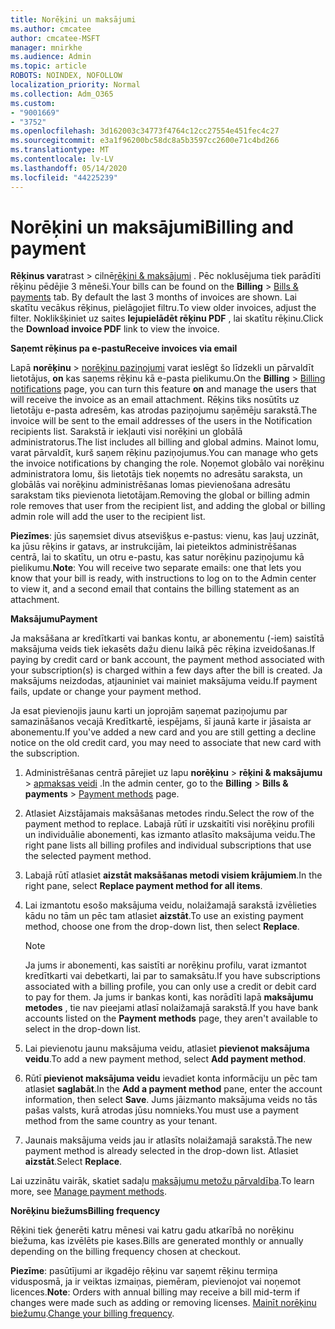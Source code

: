 ```yaml
---
title: Norēķini un maksājumi
ms.author: cmcatee
author: cmcatee-MSFT
manager: mnirkhe
ms.audience: Admin
ms.topic: article
ROBOTS: NOINDEX, NOFOLLOW
localization_priority: Normal
ms.collection: Adm_O365
ms.custom:
- "9001669"
- "3752"
ms.openlocfilehash: 3d162003c34773f4764c12cc27554e451fec4c27
ms.sourcegitcommit: e3a1f96200bc58dc8a5b3597cc2600e71c4bd266
ms.translationtype: MT
ms.contentlocale: lv-LV
ms.lasthandoff: 05/14/2020
ms.locfileid: "44225239"
---
```

# <a name="billing-and-payment"></a><span data-ttu-id="fef8a-102">Norēķini un maksājumi</span><span class="sxs-lookup"><span data-stu-id="fef8a-102">Billing and payment</span></span>

<span data-ttu-id="fef8a-103">**Rēķinus var**atrast  >  cilnē[rēķini & maksājumi](https://go.microsoft.com/fwlink/p/?linkid=848039) .  Pēc noklusējuma tiek parādīti rēķinu pēdējie 3 mēneši.</span><span class="sxs-lookup"><span data-stu-id="fef8a-103">Your bills can be found on the **Billing** > [Bills & payments](https://go.microsoft.com/fwlink/p/?linkid=848039) tab.  By default the last 3 months of invoices are shown.</span></span>  <span data-ttu-id="fef8a-104">Lai skatītu vecākus rēķinus, pielāgojiet filtru.</span><span class="sxs-lookup"><span data-stu-id="fef8a-104">To view older invoices, adjust the filter.</span></span>  <span data-ttu-id="fef8a-105">Noklikšķiniet uz saites **lejupielādēt rēķinu PDF** , lai skatītu rēķinu.</span><span class="sxs-lookup"><span data-stu-id="fef8a-105">Click the **Download invoice PDF** link to view the invoice.</span></span>

<span data-ttu-id="fef8a-106">**Saņemt rēķinus pa e-pastu**</span><span class="sxs-lookup"><span data-stu-id="fef8a-106">**Receive invoices via email**</span></span>

<span data-ttu-id="fef8a-107">Lapā **norēķinu**  >  [norēķinu paziņojumi](https://go.microsoft.com/fwlink/p/?linkid=853212) varat ieslēgt šo līdzekli un pārvaldīt lietotājus, **on** kas saņems rēķinu kā e-pasta pielikumu.</span><span class="sxs-lookup"><span data-stu-id="fef8a-107">On the **Billing** > [Billing notifications](https://go.microsoft.com/fwlink/p/?linkid=853212) page, you can turn this feature **on** and manage the users that will receive the invoice as an email attachment.</span></span> <span data-ttu-id="fef8a-108">Rēķins tiks nosūtīts uz lietotāju e-pasta adresēm, kas atrodas paziņojumu saņēmēju sarakstā.</span><span class="sxs-lookup"><span data-stu-id="fef8a-108">The invoice will be sent to the email addresses of the users in the Notification recipients list.</span></span> <span data-ttu-id="fef8a-109">Sarakstā ir iekļauti visi norēķini un globālā administratorus.</span><span class="sxs-lookup"><span data-stu-id="fef8a-109">The list includes all billing and global admins.</span></span>  <span data-ttu-id="fef8a-110">Mainot lomu, varat pārvaldīt, kurš saņem rēķinu paziņojumus.</span><span class="sxs-lookup"><span data-stu-id="fef8a-110">You can manage who gets the invoice notifications by changing the role.</span></span>  <span data-ttu-id="fef8a-111">Noņemot globālo vai norēķinu administratora lomu, šis lietotājs tiek noņemts no adresātu saraksta, un globālās vai norēķinu administrēšanas lomas pievienošana adresātu sarakstam tiks pievienota lietotājam.</span><span class="sxs-lookup"><span data-stu-id="fef8a-111">Removing the global or billing admin role removes that user from the recipient list, and adding the global or billing admin role will add the user to the recipient list.</span></span>

<span data-ttu-id="fef8a-112">**Piezīmes**: jūs saņemsiet divus atsevišķus e-pastus: vienu, kas ļauj uzzināt, ka jūsu rēķins ir gatavs, ar instrukcijām, lai pieteiktos administrēšanas centrā, lai to skatītu, un otru e-pastu, kas satur norēķinu paziņojumu kā pielikumu.</span><span class="sxs-lookup"><span data-stu-id="fef8a-112">**Note**: You will receive two separate emails: one that lets you know that your bill is ready, with instructions to log on to the Admin center to view it, and a second email that contains the billing statement as an attachment.</span></span>

<span data-ttu-id="fef8a-113">**Maksājumu**</span><span class="sxs-lookup"><span data-stu-id="fef8a-113">**Payment**</span></span>

<span data-ttu-id="fef8a-114">Ja maksāšana ar kredītkarti vai bankas kontu, ar abonementu (-iem) saistītā maksājuma veids tiek iekasēts dažu dienu laikā pēc rēķina izveidošanas.</span><span class="sxs-lookup"><span data-stu-id="fef8a-114">If paying by credit card or bank account, the payment method associated with your subscription(s) is charged within a few days after the bill is created.</span></span> <span data-ttu-id="fef8a-115">Ja maksājums neizdodas, atjauniniet vai mainiet maksājuma veidu.</span><span class="sxs-lookup"><span data-stu-id="fef8a-115">If payment fails, update or change your payment method.</span></span>

<span data-ttu-id="fef8a-116">Ja esat pievienojis jaunu karti un joprojām saņemat paziņojumu par samazināšanos vecajā Kredītkartē, iespējams, šī jaunā karte ir jāsaista ar abonementu.</span><span class="sxs-lookup"><span data-stu-id="fef8a-116">If you've added a new card and you are still getting a decline notice on the old credit card, you may need to associate that new card with the subscription.</span></span>

1. <span data-ttu-id="fef8a-117">Administrēšanas centrā pārejiet uz lapu **norēķinu**  >  **rēķini & maksājumu**  >  [apmaksas veidi](https://go.microsoft.com/fwlink/p/?linkid=2018806) .</span><span class="sxs-lookup"><span data-stu-id="fef8a-117">In the admin center, go to the **Billing** > **Bills & payments** > [Payment methods](https://go.microsoft.com/fwlink/p/?linkid=2018806) page.</span></span>

2. <span data-ttu-id="fef8a-118">Atlasiet Aizstājamais maksāšanas metodes rindu.</span><span class="sxs-lookup"><span data-stu-id="fef8a-118">Select the row of the payment method to replace.</span></span> <span data-ttu-id="fef8a-119">Labajā rūtī ir uzskaitīti visi norēķinu profili un individuālie abonementi, kas izmanto atlasīto maksājuma veidu.</span><span class="sxs-lookup"><span data-stu-id="fef8a-119">The right pane lists all billing profiles and individual subscriptions that use the selected payment method.</span></span>

3. <span data-ttu-id="fef8a-120">Labajā rūtī atlasiet **aizstāt maksāšanas metodi visiem krājumiem**.</span><span class="sxs-lookup"><span data-stu-id="fef8a-120">In the right pane, select **Replace payment method for all items**.</span></span>

4. <span data-ttu-id="fef8a-121">Lai izmantotu esošo maksājuma veidu, nolaižamajā sarakstā izvēlieties kādu no tām un pēc tam atlasiet **aizstāt**.</span><span class="sxs-lookup"><span data-stu-id="fef8a-121">To use an existing payment method, choose one from the drop-down list, then select **Replace**.</span></span>

    > [!NOTE]
    > <span data-ttu-id="fef8a-122">Ja jums ir abonementi, kas saistīti ar norēķinu profilu, varat izmantot kredītkarti vai debetkarti, lai par to samaksātu.</span><span class="sxs-lookup"><span data-stu-id="fef8a-122">If you have subscriptions associated with a billing profile, you can only use a credit or debit card to pay for them.</span></span> <span data-ttu-id="fef8a-123">Ja jums ir bankas konti, kas norādīti lapā **maksājumu metodes** , tie nav pieejami atlasī nolaižamajā sarakstā.</span><span class="sxs-lookup"><span data-stu-id="fef8a-123">If you have bank accounts listed on the **Payment methods** page, they aren't available to select in the drop-down list.</span></span>

5. <span data-ttu-id="fef8a-124">Lai pievienotu jaunu maksājuma veidu, atlasiet **pievienot maksājuma veidu**.</span><span class="sxs-lookup"><span data-stu-id="fef8a-124">To add a new payment method, select **Add payment method**.</span></span>

6. <span data-ttu-id="fef8a-125">Rūtī **pievienot maksājuma veidu** ievadiet konta informāciju un pēc tam atlasiet **saglabāt**.</span><span class="sxs-lookup"><span data-stu-id="fef8a-125">In the **Add a payment method** pane, enter the account information, then select **Save**.</span></span> <span data-ttu-id="fef8a-126">Jums jāizmanto maksājuma veids no tās pašas valsts, kurā atrodas jūsu nomnieks.</span><span class="sxs-lookup"><span data-stu-id="fef8a-126">You must use a payment method from the same country as your tenant.</span></span>

7. <span data-ttu-id="fef8a-127">Jaunais maksājuma veids jau ir atlasīts nolaižamajā sarakstā.</span><span class="sxs-lookup"><span data-stu-id="fef8a-127">The new payment method is already selected in the drop-down list.</span></span> <span data-ttu-id="fef8a-128">Atlasiet **aizstāt**.</span><span class="sxs-lookup"><span data-stu-id="fef8a-128">Select **Replace**.</span></span>

<span data-ttu-id="fef8a-129">Lai uzzinātu vairāk, skatiet sadaļu [maksājumu metožu pārvaldība](https://docs.microsoft.com/microsoft-365/commerce/billing-and-payments/manage-payment-methods).</span><span class="sxs-lookup"><span data-stu-id="fef8a-129">To learn more, see [Manage payment methods](https://docs.microsoft.com/microsoft-365/commerce/billing-and-payments/manage-payment-methods).</span></span>

<span data-ttu-id="fef8a-130">**Norēķinu biežums**</span><span class="sxs-lookup"><span data-stu-id="fef8a-130">**Billing frequency**</span></span>

<span data-ttu-id="fef8a-131">Rēķini tiek ģenerēti katru mēnesi vai katru gadu atkarībā no norēķinu biežuma, kas izvēlēts pie kases.</span><span class="sxs-lookup"><span data-stu-id="fef8a-131">Bills are generated monthly or annually depending on the billing frequency chosen at checkout.</span></span>  

<span data-ttu-id="fef8a-132">**Piezīme**: pasūtījumi ar ikgadējo rēķinu var saņemt rēķinu termiņa vidusposmā, ja ir veiktas izmaiņas, piemēram, pievienojot vai noņemot licences.</span><span class="sxs-lookup"><span data-stu-id="fef8a-132">**Note**: Orders with annual billing may receive a bill mid-term if changes were made such as adding or removing licenses.</span></span> <span data-ttu-id="fef8a-133">[Mainīt norēķinu biežumu](https://docs.microsoft.com/microsoft-365/commerce/billing-and-payments/change-payment-frequency).</span><span class="sxs-lookup"><span data-stu-id="fef8a-133">[Change your billing frequency](https://docs.microsoft.com/microsoft-365/commerce/billing-and-payments/change-payment-frequency).</span></span>
